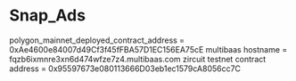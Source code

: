 # Snap_Ads
polygon_mainnet_deployed_contract_address = 0xAe4600e84007d49Cf3f45fFBA57D1EC156EA75cE
multibaas hostname = fqzb6ixmnre3xn6d474wfze7z4.multibaas.com
zircuit testnet contract address = 0x95597673e080113666D03eb1ec1579cA8056cc7C

